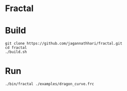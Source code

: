 # Fractal

# Build

```console
git clone https://github.com/jagannathhari/fractal.git
cd fractal
./build.sh
```

# Run

```console
./bin/fractal ./examples/dragon_curve.frc
```
